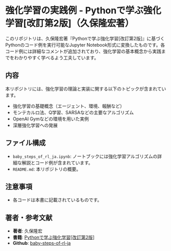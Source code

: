 # 強化学習の実践例 - Pythonで学ぶ強化学習[改訂第2版]（久保隆宏著）

このリポジトリは、久保隆宏著『Pythonで学ぶ強化学習[改訂第2版]』に基づくPythonのコード例を実行可能なJupyter Notebook形式に変換したものです。各コード例には詳細なコメントが追加されており、強化学習の基本概念から実践までをわかりやすく学べるよう工夫しています。

## 内容
本リポジトリには、強化学習の理論と実装に関する以下のトピックが含まれています。

- 強化学習の基礎概念（エージェント、環境、報酬など）
- モンテカルロ法、Q学習、SARSAなどの主要なアルゴリズム
- OpenAI Gymなどの環境を用いた実例
- 深層強化学習への発展

## ファイル構成
- `baby_steps_of_rl_ja.ipynb`: ノートブックには強化学習アルゴリズムの詳細な解説とコード例が含まれています。
- `README.md`: 本リポジトリの概要。


## 注意事項
- 各コードは本書に記載されているものです。

## 著者・参考文献
- **著者**: 久保隆宏
- **書籍**: [Pythonで学ぶ強化学習[改訂第2版]](https://www.kspub.co.jp/book/detail/5142981.html) 
- **Github**: [baby-steps-of-rl-ja](https://github.com/icoxfog417/baby-steps-of-rl-ja)

